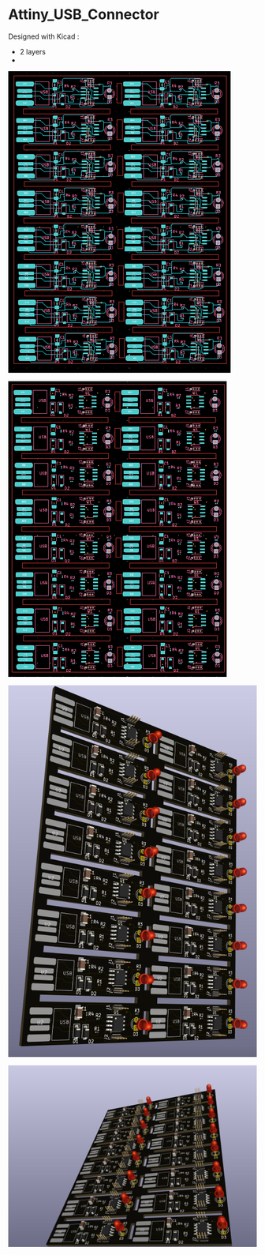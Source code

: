 # Attiny_USB_Connector

Designed with Kicad :

- 2 layers
- 

![](./images/apcb1.png)

![](./images/apcb2.png)

![](./images/pcb3.png)

![](./images/pcb4.png)